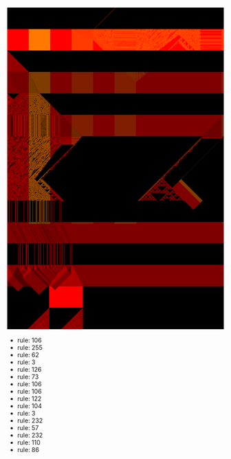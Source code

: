 ![photo](./output.png) 
 * rule: 106
* rule: 255
* rule: 62
* rule: 3
* rule: 126
* rule: 73
* rule: 106
* rule: 106
* rule: 122
* rule: 104
* rule: 3
* rule: 232
* rule: 57
* rule: 232
* rule: 110
* rule: 86
